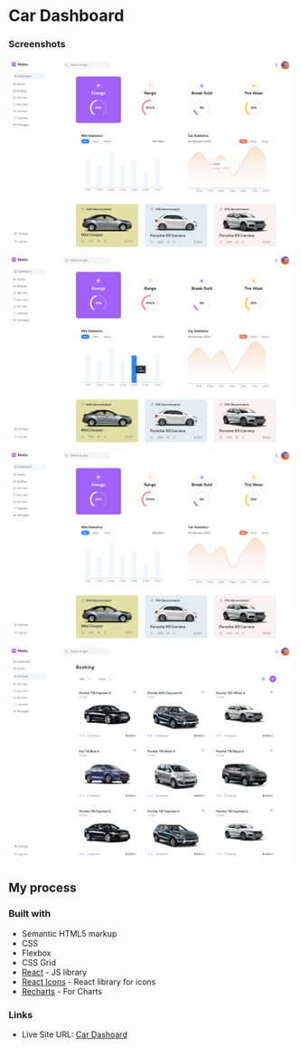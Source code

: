 # Car Dashboard

### Screenshots

![](/src/assets/dash22.png)
![](/src/assets/dash33.png)
![](/src/assets/dash44.png)
![](/src/assets/dash11.png)


## My process

### Built with

- Semantic HTML5 markup
- CSS 
- Flexbox
- CSS Grid
- [React](https://reactjs.org/) - JS library
- [React Icons](https://react-icons.github.io/react-icon/) - React library for icons
- [Recharts](https://recharts.org/en-US) - For Charts

### Links

- Live Site URL: [Car Dashoard](https://car-dashb0ard.vercel.app/)

